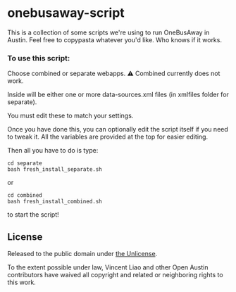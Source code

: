 # onebusaway-script

This is a collection of some scripts we're using to run OneBusAway in Austin. Feel free to copypasta whatever you'd like. Who knows if it works.

###  To use this script:

Choose combined or separate webapps. :warning: Combined currently does not work.

Inside will be either one or more data-sources.xml files (in xmlfiles folder for separate).

You must edit these to match your settings.

Once you have done this, you can optionally edit the script itself if you need to tweak it. All the variables are provided at the top for easier editing.

Then all you have to do is type:

```
cd separate
bash fresh_install_separate.sh
```

or

```
cd combined
bash fresh_install_combined.sh
```

to start the script!


## License

Released to the public domain under [the Unlicense](http://unlicense.org/).

To the extent possible under law, Vincent Liao and other Open Austin contributors have waived all copyright and related or neighboring rights to this work.
